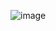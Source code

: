 ![image](https://user-images.githubusercontent.com/36649115/41806608-e1d72050-7675-11e8-870e-e17ae26e7c61.png)
